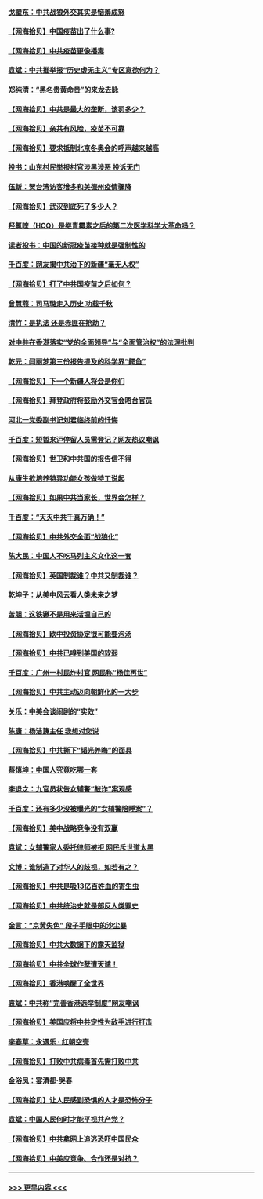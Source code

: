 #### [戈壁东：中共战狼外交其实是恼羞成怒](../pages/nsc993/n12880392.md?t=04151102) 
#### [【网海拾贝】中国疫苗出了什么事?](../pages/nsc993/n12879124.md?t=04151102) 
#### [【网海拾贝】中共疫苗更像播毒](../pages/nsc993/n12876631.md?t=04151102) 
#### [袁斌：中共推举报“历史虚无主义”专区意欲何为？](../pages/nsc993/n12876530.md?t=04151102) 
#### [郑纯清：“黑名贵黄命贵”的来龙去脉](../pages/nsc993/n12875589.md?t=04151102) 
#### [【网海拾贝】中共是最大的垄断，该罚多少？](../pages/nsc993/n12874006.md?t=04151102) 
#### [【网海拾贝】亲共有风险，疫苗不可靠](../pages/nsc993/n12872224.md?t=04151102) 
#### [【网海拾贝】要求抵制北京冬奥会的呼声越来越高](../pages/nsc993/n12868962.md?t=04151102) 
#### [投书：山东村民举报村官涉黑涉恶 投诉无门](../pages/nsc993/n12869726.md?t=04151102) 
#### [伍新：贺台湾访客增多和美德州疫情骤降](../pages/nsc993/n12865651.md?t=04151102) 
#### [【网海拾贝】武汉到底死了多少人？](../pages/nsc993/n12863707.md?t=04151102) 
#### [羟氯喹（HCQ）是继青霉素之后的第二次医学科学大革命吗？](../pages/nsc993/n12638564.md?t=04151102) 
#### [读者投书：中国的新冠疫苗接种就是强制性的](../pages/nsc993/n12859932.md?t=04151102) 
#### [千百度：网友揭中共治下的新疆“毫无人权”](../pages/nsc993/n12858385.md?t=04151102) 
#### [【网海拾贝】打了中共国疫苗之后如何？](../pages/nsc993/n12857866.md?t=04151102) 
#### [曾慧燕：司马璐走入历史 功载千秋](../pages/nsc993/n12856996.md?t=04151102) 
#### [清竹：是执法 还是赤匪在抢劫？](../pages/nsc993/n12856952.md?t=04151102) 
#### [对中共在香港落实“党的全面领导”与“全面管治权”的法理批判](../pages/nsc993/n12856929.md?t=04151102) 
#### [乾元：闫丽梦第三份报告提及的科学界“鳄鱼”](../pages/nsc993/n12855985.md?t=04151102) 
#### [【网海拾贝】下一个新疆人将会是你们](../pages/nsc993/n12855864.md?t=04151102) 
#### [【网海拾贝】拜登政府将鼓励外交官会晤台官员](../pages/nsc993/n12853615.md?t=04151102) 
#### [河北一党委副书记刘君临终前的忏悔](../pages/nsc993/n12849420.md?t=04151102) 
#### [千百度：短暂来沪停留人员需登记？网友热议嘲讽](../pages/nsc993/n12853497.md?t=04151102) 
#### [【网海拾贝】世卫和中共国的报告信不得](../pages/nsc993/n12850902.md?t=04151102) 
#### [从康生欲培养特异功能女孩做特工说起](../pages/nsc993/n12849289.md?t=04151102) 
#### [【网海拾贝】如果中共当家长，世界会怎样？](../pages/nsc993/n12848436.md?t=04151102) 
#### [千百度：“天灭中共千真万确！”](../pages/nsc993/n12845659.md?t=04151102) 
#### [【网海拾贝】中共外交全面“战狼化”](../pages/nsc993/n12845607.md?t=04151102) 
#### [陈大民：中国人不吃马列主义文化这一套](../pages/nsc993/n12842496.md?t=04151102) 
#### [【网海拾贝】英国制裁谁？中共又制裁谁？](../pages/nsc993/n12840909.md?t=04151102) 
#### [乾坤子：从美中风云看人类未来之梦](../pages/nsc993/n12840590.md?t=04151102) 
#### [苦胆：这铁锹不是用来活埋自己的](../pages/nsc993/n12839512.md?t=04151102) 
#### [【网海拾贝】欧中投资协定很可能要泡汤](../pages/nsc993/n12835122.md?t=04151102) 
#### [【网海拾贝】中共已嗅到美国的软弱](../pages/nsc993/n12832411.md?t=04151102) 
#### [千百度：广州一村民炸村官 网民称“杨佳再世”](../pages/nsc993/n12832380.md?t=04151102) 
#### [【网海拾贝】中共主动迈向朝鲜化的一大步](../pages/nsc993/n12829887.md?t=04151102) 
#### [关乐：中美会谈闹剧的“实效”](../pages/nsc993/n12826698.md?t=04151102) 
#### [陈康：杨洁篪主任  我想对您说](../pages/nsc993/n12826609.md?t=04151102) 
#### [【网海拾贝】中共撕下“韬光养晦”的面具](../pages/nsc993/n12826459.md?t=04151102) 
#### [蔡慎坤：中国人究竟吃哪一套](../pages/nsc993/n12826010.md?t=04151102) 
#### [李退之：九官员状告女辅警“敲诈”案观感](../pages/nsc993/n12823984.md?t=04151102) 
#### [千百度：还有多少没被曝光的“女辅警陪睡案”？](../pages/nsc993/n12822136.md?t=04151102) 
#### [【网海拾贝】美中战略竞争没有双赢](../pages/nsc993/n12822105.md?t=04151102) 
#### [袁斌：女辅警家人委托律师被拒 网民斥世道太黑](../pages/nsc993/n12822004.md?t=04151102) 
#### [文博：谁制造了对华人的歧视，如若有之？](../pages/nsc993/n12821635.md?t=04151102) 
#### [【网海拾贝】中共是吸13亿百姓血的寄生虫](../pages/nsc993/n12819191.md?t=04151102) 
#### [【网海拾贝】中共统治史就是部反人类罪史](../pages/nsc993/n12816738.md?t=04151102) 
#### [金言：“京黄失色” 段子手眼中的沙尘暴](../pages/nsc993/n12815700.md?t=04151102) 
#### [【网海拾贝】中共大数据下的露天监狱](../pages/nsc993/n12811075.md?t=04151102) 
#### [【网海拾贝】中共全球作孽遭天谴！](../pages/nsc993/n12810258.md?t=04151102) 
#### [【网海拾贝】香港唤醒了全世界](../pages/nsc993/n12809100.md?t=04151102) 
#### [袁斌：中共称“完善香港选举制度”网友嘲讽](../pages/nsc993/n12808994.md?t=04151102) 
#### [【网海拾贝】美国应将中共定性为敌手进行打击](../pages/nsc993/n12806870.md?t=04151102) 
#### [李春草：永遇乐 · 红朝空壳](../pages/nsc993/n12805365.md?t=04151102) 
#### [【网海拾贝】打败中共病毒首先需打败中共](../pages/nsc993/n12803930.md?t=04151102) 
#### [金浴凤：宴清都‧哭春](../pages/nsc993/n12801601.md?t=04151102) 
#### [【网海拾贝】让人民感到恐惧的人才是恐怖分子](../pages/nsc993/n12799347.md?t=04151102) 
#### [袁斌：中国人民何时才能平视共产党？](../pages/nsc993/n12799306.md?t=04151102) 
#### [【网海拾贝】中共拿网上追逃恐吓中国民众](../pages/nsc993/n12796905.md?t=04151102) 
#### [【网海拾贝】中美应竞争、合作还是对抗？](../pages/nsc993/n12794675.md?t=04151102) 

----
#### [ >>> 更早内容 <<< ](../indexes/nsc993-earlier.md)
